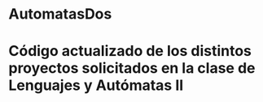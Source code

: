 # AutomatasDos
# Código actualizado de los distintos proyectos solicitados en la clase de Lenguajes y Autómatas II
